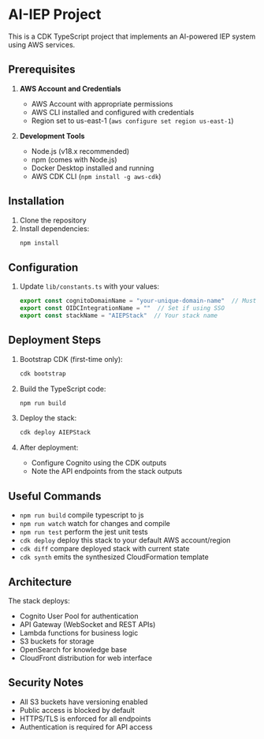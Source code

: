 # AI-IEP Project

This is a CDK TypeScript project that implements an AI-powered IEP system using AWS services.

## Prerequisites

1. **AWS Account and Credentials**
   - AWS Account with appropriate permissions
   - AWS CLI installed and configured with credentials
   - Region set to us-east-1 (`aws configure set region us-east-1`)

2. **Development Tools**
   - Node.js (v18.x recommended)
   - npm (comes with Node.js)
   - Docker Desktop installed and running
   - AWS CDK CLI (`npm install -g aws-cdk`)

## Installation

1. Clone the repository
2. Install dependencies:
   ```bash
   npm install
   ```

## Configuration

1. Update `lib/constants.ts` with your values:
   ```typescript
   export const cognitoDomainName = "your-unique-domain-name"  // Must be globally unique
   export const OIDCIntegrationName = ""  // Set if using SSO
   export const stackName = "AIEPStack"  // Your stack name
   ```

## Deployment Steps

1. Bootstrap CDK (first-time only):
   ```bash
   cdk bootstrap
   ```

2. Build the TypeScript code:
   ```bash
   npm run build
   ```

3. Deploy the stack:
   ```bash
   cdk deploy AIEPStack
   ```

4. After deployment:
   - Configure Cognito using the CDK outputs
   - Note the API endpoints from the stack outputs

## Useful Commands

* `npm run build`   compile typescript to js
* `npm run watch`   watch for changes and compile
* `npm run test`    perform the jest unit tests
* `cdk deploy`      deploy this stack to your default AWS account/region
* `cdk diff`        compare deployed stack with current state
* `cdk synth`       emits the synthesized CloudFormation template

## Architecture

The stack deploys:
- Cognito User Pool for authentication
- API Gateway (WebSocket and REST APIs)
- Lambda functions for business logic
- S3 buckets for storage
- OpenSearch for knowledge base
- CloudFront distribution for web interface

## Security Notes

- All S3 buckets have versioning enabled
- Public access is blocked by default
- HTTPS/TLS is enforced for all endpoints
- Authentication is required for API access
